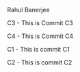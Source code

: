 Rahul Banerjee

C3 - This is Commit C3

C4 - This is Commit C4

C1 - This is commit C1

C2 - This is commit C2

